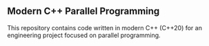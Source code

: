 ## Modern C++ Parallel Programming 

This repository contains code written in modern C++ (C++20) for an engineering project focused on parallel programming.